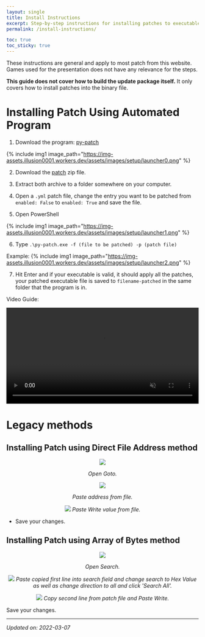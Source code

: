 ```yaml
---
layout: single
title: Install Instructions
excerpt: Step-by-step instructions for installing patches to executable files.
permalink: /install-instructions/

toc: true
toc_sticky: true
---
```


These instructions are general and apply to most patch from this website.
Games used for the presentation does not have any relevance for the steps.

**This guide does not cover how to build the update package itself.** It only covers how to install patches into the binary file.

# Installing Patch Using Automated Program

1) Download the program: [py-patch](https://github.com/illusion0001/py-patcher-bin/releases/latest)

{% include img1 image_path="https://img-assets.illusion0001.workers.dev/assets/images/setup/launcher0.png" %}

2) Download the [patch](/_patch/patch.zip) zip file.

3) Extract both archive to a folder somewhere on your computer.

4) Open a `.yml` patch file, change the entry you want to be patched from `enabled: False` to `enabled: True` and save the file.

5) Open PowerShell

{% include img1 image_path="https://img-assets.illusion0001.workers.dev/assets/images/setup/launcher1.png" %}

6) Type `.\py-patch.exe -f (file to be patched) -p (patch file)`

Example:
{% include img1 image_path="https://img-assets.illusion0001.workers.dev/assets/images/setup/launcher2.png" %}

7) Hit Enter and if your executable is valid, it should apply all the patches, your patched executable file is saved to `filename-patched` in the same folder that the program is in.

Video Guide:

<div align="center">
<video width="100%" controls muted>
  <source src="https://img-assets.illusion0001.workers.dev/assets/images/setup/launcher-vidya.mp4" type="video/mp4">
</video>
</div>

# Legacy methods

## Installing Patch using Direct File Address method

<p align="center">
<img src="https://img-assets.illusion0001.workers.dev/assets/images/setup/addr-setup0.png">
</p>

<p align="center">
<em>Open Goto.</em>
</p>

<p align="center">
<img src="https://img-assets.illusion0001.workers.dev/assets/images/setup/addr-setup1.png">
</p>

<p align="center">
<em>Paste address from file.</em>
</p>

<p align="center">
<img src="https://img-assets.illusion0001.workers.dev/assets/images/setup/addr-setup2.png">
<em>Paste Write value from file.</em>
</p>

- Save your changes.

## Installing Patch using Array of Bytes method

<p align="center">
<img src="https://img-assets.illusion0001.workers.dev/assets/images/setup/hxd0.png">
</p>

<p align="center">
<em>Open Search.</em>
</p>

<p align="center">
<img src="https://img-assets.illusion0001.workers.dev/assets/images/setup/hxd1.png">
<em>Paste copied first line into search field and change search to Hex Value as well as change direction to all and click 'Search All'.</em>
</p>

<p align="center">
<img src="https://img-assets.illusion0001.workers.dev/assets/images/setup/hxd2.png">
<em>Copy second line from patch file and Paste Write.</em>
</p>

Save your changes.

***

*Updated on: 2022-03-07*
